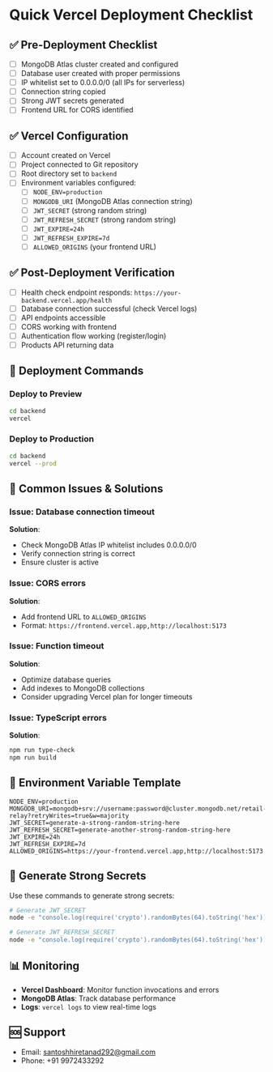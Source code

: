 # Quick Vercel Deployment Checklist

## ✅ Pre-Deployment Checklist

- [ ] MongoDB Atlas cluster created and configured
- [ ] Database user created with proper permissions
- [ ] IP whitelist set to 0.0.0.0/0 (all IPs for serverless)
- [ ] Connection string copied
- [ ] Strong JWT secrets generated
- [ ] Frontend URL for CORS identified

## ✅ Vercel Configuration

- [ ] Account created on Vercel
- [ ] Project connected to Git repository
- [ ] Root directory set to `backend`
- [ ] Environment variables configured:
  - [ ] `NODE_ENV=production`
  - [ ] `MONGODB_URI` (MongoDB Atlas connection string)
  - [ ] `JWT_SECRET` (strong random string)
  - [ ] `JWT_REFRESH_SECRET` (strong random string)
  - [ ] `JWT_EXPIRE=24h`
  - [ ] `JWT_REFRESH_EXPIRE=7d`
  - [ ] `ALLOWED_ORIGINS` (your frontend URL)

## ✅ Post-Deployment Verification

- [ ] Health check endpoint responds: `https://your-backend.vercel.app/health`
- [ ] Database connection successful (check Vercel logs)
- [ ] API endpoints accessible
- [ ] CORS working with frontend
- [ ] Authentication flow working (register/login)
- [ ] Products API returning data

## 🚀 Deployment Commands

### Deploy to Preview
```bash
cd backend
vercel
```

### Deploy to Production
```bash
cd backend
vercel --prod
```

## 🔧 Common Issues & Solutions

### Issue: Database connection timeout
**Solution**: 
- Check MongoDB Atlas IP whitelist includes 0.0.0.0/0
- Verify connection string is correct
- Ensure cluster is active

### Issue: CORS errors
**Solution**: 
- Add frontend URL to `ALLOWED_ORIGINS`
- Format: `https://frontend.vercel.app,http://localhost:5173`

### Issue: Function timeout
**Solution**: 
- Optimize database queries
- Add indexes to MongoDB collections
- Consider upgrading Vercel plan for longer timeouts

### Issue: TypeScript errors
**Solution**: 
```bash
npm run type-check
npm run build
```

## 📝 Environment Variable Template

```env
NODE_ENV=production
MONGODB_URI=mongodb+srv://username:password@cluster.mongodb.net/retail-relay?retryWrites=true&w=majority
JWT_SECRET=generate-a-strong-random-string-here
JWT_REFRESH_SECRET=generate-another-strong-random-string-here
JWT_EXPIRE=24h
JWT_REFRESH_EXPIRE=7d
ALLOWED_ORIGINS=https://your-frontend.vercel.app,http://localhost:5173
```

## 🔐 Generate Strong Secrets

Use these commands to generate strong secrets:

```bash
# Generate JWT_SECRET
node -e "console.log(require('crypto').randomBytes(64).toString('hex'))"

# Generate JWT_REFRESH_SECRET
node -e "console.log(require('crypto').randomBytes(64).toString('hex'))"
```

## 📊 Monitoring

- **Vercel Dashboard**: Monitor function invocations and errors
- **MongoDB Atlas**: Track database performance
- **Logs**: `vercel logs` to view real-time logs

## 🆘 Support

- Email: santoshhiretanad292@gmail.com
- Phone: +91 9972433292
